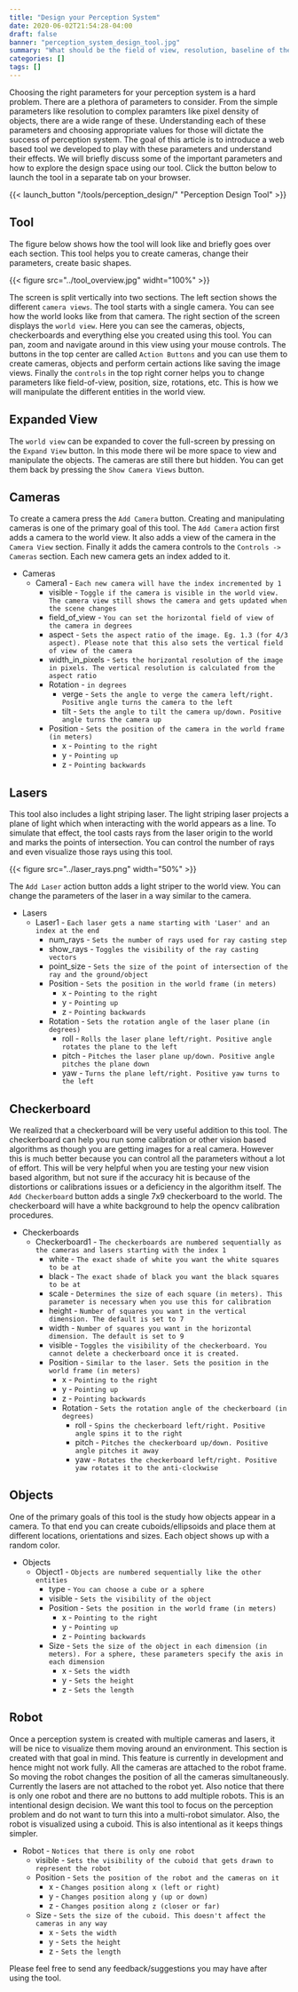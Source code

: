 ```yaml
---
title: "Design your Perception System"
date: 2020-06-02T21:54:28-04:00
draft: false
banner: "perception_system_design_tool.jpg"
summary: "What should be the field of view, resolution, baseline of the cameras you choose for you perception system? What other parameters should you consider?"
categories: []
tags: []
---
```


Choosing the right parameters for your perception system is a hard problem. There are a plethora of parameters to consider. From the simple parameters like resolution to complex paramters like pixel density of objects, there are a wide range of these. Understanding each of these parameters and choosing appropriate values for those will dictate the success of perception system. The goal of this article is to introduce a web based tool we developed to play with these parameters and understand their effects. We will briefly discuss some of the important parameters and how to explore the design space using our tool. Click the button below to launch the tool in a separate tab on your browser.

{{< launch_button "/tools/perception_design/" "Perception Design Tool" >}}

## Tool
The figure below shows how the tool will look like and briefly goes over each section. This tool helps you to create cameras, change their parameters, create basic shapes. 

{{< figure src="../tool_overview.jpg" widht="100%" >}}

The screen is split vertically into two sections. The left section shows the different `camera views`. The tool starts with a single camera. You can see how the world looks like from that camera. The right section of the screen displays the `world view`. Here you can see the cameras, objects, checkerboards and everything else you created using this tool. You can pan, zoom and navigate around in this view using your mouse controls. The buttons in the top center are called `Action Buttons` and you can use them to create cameras, objects and perform certain actions like saving the image views. Finally the `controls` in the top right corner helps you to change parameters like field-of-view, position, size, rotations, etc. This is how we will manipulate the different entities in the world view. 

## Expanded View
The `world view` can be expanded to cover the full-screen by pressing on the `Expand View` button. In this mode there wil be more space to view and manipulate the objects. The cameras are still there but hidden.  You can get them back by pressing the `Show Camera Views` button. 

## Cameras
To create a camera press the `Add Camera` button. Creating and manipulating cameras is one of the primary goal of this tool. The `Add Camera` action first adds a camera to the world view. It also adds a view of the camera in the `Camera View` section. Finally it adds the camera controls to the `Controls -> Cameras` section. Each new camera gets an index added to it.
- Cameras
  - Camera1 - `Each new camera will have the index incremented by 1`
    - visible - `Toggle if the camera is visible in the world view. The camera view still shows the camera and gets updated when the scene changes`
    - field_of_view - `You can set the horizontal field of view of the camera in degrees`
    - aspect - `Sets the aspect ratio of the image. Eg. 1.3 (for 4/3 aspect). Please note that this also sets the vertical field of view of the camera`
    - width_in_pixels - `Sets the horizontal resolution of the image in pixels. The vertical resolution is calculated from the aspect ratio`
    - Rotation - `in degrees`
      - verge - `Sets the angle to verge the camera left/right. Positive angle turns the camera to the left`
      - tilt - `Sets the angle to tilt the camera up/down. Positive angle turns the camera up`
    - Position - `Sets the position of the camera in the world frame (in meters)`
      - x - `Pointing to the right`
      - y - `Pointing up`
      - z - `Pointing backwards`

## Lasers
This tool also includes a light striping laser. The light striping laser projects a plane of light which when interacting with the world appears as a line. To simulate that effect, the tool casts rays from the laser origin to the world and marks the points of intersection. You can control the number of rays and even visualize those rays using this tool.  

{{< figure src="../laser_rays.png" width="50%" >}}

The `Add Laser` action button adds a light striper to the world view. You can change the parameters of the laser in a way similar to the camera. 
- Lasers
  - Laser1 - `Each laser gets a name starting with 'Laser' and an index at the end`
    - num_rays - `Sets the number of rays used for ray casting step`
    - show_rays - `Toggles the visibility of the ray casting vectors`
    - point_size - `Sets the size of the point of intersection of the ray and the ground/object`
    - Position - `Sets the position in the world frame (in meters)`
      - x - `Pointing to the right`
      - y - `Pointing up`
      - z - `Pointing backwards`
    - Rotation - `Sets the rotation angle of the laser plane (in degrees)`
      - roll - `Rolls the laser plane left/right. Positive angle rotates the plane to the left`
      - pitch - `Pitches the laser plane up/down. Positive angle pitches the plane down`
      - yaw - `Turns the plane left/right. Positive yaw turns to the left`

## Checkerboard
We realized that a checkerboard will be very useful addition to this tool. The checkerboard can help you run some calibration or other vision based algorithms as though you are getting images for a real camera. However this is much better because you can control all the parameters without a lot of effort. This will be very helpful when you are testing your new vision based algorithm, but not sure if the accuracy hit is because of the distortions or calibrations issues or a deficiency in the algorithm itself. The `Add Checkerboard` button adds a single 7x9 checkerboard to the world. The checkerboard will have a white background to help the opencv calibration procedures.

- Checkerboards
  - Checkerboard1 - `The checkerboards are numbered sequentially as the cameras and lasers starting with the index 1`
    - white - `The exact shade of white you want the white squares to be at`
    - black - `The exact shade of black you want the black squares to be at`
    - scale - `Determines the size of each square (in meters). This parameter is necessary when you use this for calibration`
    - height - `Number of squares you want in the vertical dimension. The default is set to 7`
    - width - `Number of squares you want in the horizontal dimension. The default is set to 9`
    - visible - `Toggles the visibility of the checkerboard. You cannot delete a checkerboard once it is created.`
    - Position - `Similar to the laser. Sets the position in the world frame (in meters)`
        - x - `Pointing to the right`
        - y - `Pointing up`
        - z - `Pointing backwards`
      - Rotation - `Sets the rotation angle of the checkerboard (in degrees)`
        - roll - `Spins the checkerboard left/right. Positive angle spins it to the right`
        - pitch - `Pitches the checkerboard up/down. Positive angle pitches it away`
        - yaw - `Rotates the checkerboard left/right. Positive yaw rotates it to the anti-clockwise`

## Objects
One of the primary goals of this tool is the study how objects appear in a camera. To that end you can create cuboids/ellipsoids and place them at different locations, orientations and sizes. Each object shows up with a random color. 

- Objects
  - Object1 - `Objects are numbered sequentially like the other entities`
    - type - `You can choose a cube or a sphere`
    - visible - `Sets the visibility of the object`
    - Position - `Sets the position in the world frame (in meters)`
      - x - `Pointing to the right`
      - y - `Pointing up`
      - z - `Pointing backwards`
    - Size - `Sets the size of the object in each dimension (in meters). For a sphere, these parameters specify the axis in each dimension`
      - x - `Sets the width`
      - y - `Sets the height`
      - z - `Sets the length`

## Robot
Once a perception system is created with multiple cameras and lasers, it will be nice to visualize them moving around an environment. This section is created with that goal in mind. This feature is currently in development and hence might not work fully. All the cameras are attached to the robot frame. So moving the robot changes the position of all the cameras simultaneously. Currently the lasers are not attached to the robot yet. Also notice that there is only one robot and there are no buttons to add multiple robots. This is an intentional design decision. We want this tool to focus on the perception problem and do not want to turn this into a multi-robot simulator. Also, the robot is visualized using a cuboid. This is also intentional as it keeps things simpler.

- Robot - `Notices that there is only one robot`
  - visible - `Sets the visibility of the cuboid that gets drawn to represent the robot`
  - Position - `Sets the position of the robot and the cameras on it`
    - x - `Changes position along x (left or right)`
    - y - `Changes position along y (up or down)`
    - z - `Changes position along z (closer or far)`
  - Size - `Sets the size of the cuboid. This doesn't affect the cameras in any way`
    - x - `Sets the width`
    - y - `Sets the height`
    - z - `Sets the length`

Please feel free to send any feedback/suggestions you may have after using the tool.

